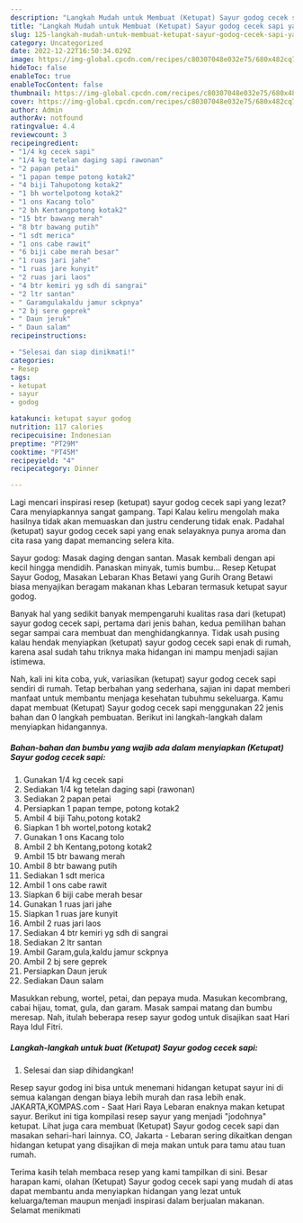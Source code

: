 ```yaml
---
description: "Langkah Mudah untuk Membuat (Ketupat) Sayur godog cecek sapi yang Lezat, Buat Buka Puasa}"
title: "Langkah Mudah untuk Membuat (Ketupat) Sayur godog cecek sapi yang Lezat, Buat Buka Puasa}"
slug: 125-langkah-mudah-untuk-membuat-ketupat-sayur-godog-cecek-sapi-yang-lezat-buat-buka-puasa
category: Uncategorized
date: 2022-12-22T16:50:34.029Z
image: https://img-global.cpcdn.com/recipes/c80307048e032e75/680x482cq70/ketupat-sayur-godog-cecek-sapi-foto-resep-utama.jpg
hideToc: false
enableToc: true
enableTocContent: false
thumbnail: https://img-global.cpcdn.com/recipes/c80307048e032e75/680x482cq70/ketupat-sayur-godog-cecek-sapi-foto-resep-utama.jpg
cover: https://img-global.cpcdn.com/recipes/c80307048e032e75/680x482cq70/ketupat-sayur-godog-cecek-sapi-foto-resep-utama.jpg
author: Admin
authorAv: notfound
ratingvalue: 4.4
reviewcount: 3
recipeingredient:
- "1/4 kg cecek sapi"
- "1/4 kg tetelan daging sapi rawonan"
- "2 papan petai"
- "1 papan tempe potong kotak2"
- "4 biji Tahupotong kotak2"
- "1 bh wortelpotong kotak2"
- "1 ons Kacang tolo"
- "2 bh Kentangpotong kotak2"
- "15 btr bawang merah"
- "8 btr bawang putih"
- "1 sdt merica"
- "1 ons cabe rawit"
- "6 biji cabe merah besar"
- "1 ruas jari jahe"
- "1 ruas jare kunyit"
- "2 ruas jari laos"
- "4 btr kemiri yg sdh di sangrai"
- "2 ltr santan"
- " Garamgulakaldu jamur sckpnya"
- "2 bj sere geprek"
- " Daun jeruk"
- " Daun salam"
recipeinstructions:

- "Selesai dan siap dinikmati!"
categories:
- Resep
tags:
- ketupat
- sayur
- godog

katakunci: ketupat sayur godog 
nutrition: 117 calories
recipecuisine: Indonesian
preptime: "PT29M"
cooktime: "PT45M"
recipeyield: "4"
recipecategory: Dinner

---
```



Lagi mencari inspirasi resep (ketupat) sayur godog cecek sapi yang lezat? Cara menyiapkannya sangat gampang. Tapi Kalau keliru mengolah maka hasilnya tidak akan memuaskan dan justru cenderung tidak enak. Padahal (ketupat) sayur godog cecek sapi yang enak selayaknya punya aroma dan cita rasa yang dapat memancing selera kita.


Sayur godog: Masak daging dengan santan. Masak kembali dengan api kecil hingga mendidih. Panaskan minyak, tumis bumbu… Resep Ketupat Sayur Godog, Masakan Lebaran Khas Betawi yang Gurih Orang Betawi biasa menyajikan beragam makanan khas Lebaran termasuk ketupat sayur godog.

Banyak hal yang sedikit banyak mempengaruhi kualitas rasa dari (ketupat) sayur godog cecek sapi, pertama dari jenis bahan, kedua pemilihan bahan segar sampai cara membuat dan menghidangkannya. Tidak usah pusing kalau hendak menyiapkan (ketupat) sayur godog cecek sapi enak di rumah, karena asal sudah tahu triknya maka hidangan ini mampu menjadi sajian istimewa.


Nah, kali ini kita coba, yuk, variasikan (ketupat) sayur godog cecek sapi sendiri di rumah. Tetap berbahan yang sederhana, sajian ini dapat memberi manfaat untuk membantu menjaga kesehatan tubuhmu sekeluarga. Kamu dapat membuat (Ketupat) Sayur godog cecek sapi menggunakan 22 jenis bahan dan 0 langkah pembuatan. Berikut ini langkah-langkah dalam menyiapkan hidangannya.

<!--inarticleads1-->

##### Bahan-bahan dan bumbu yang wajib ada dalam menyiapkan (Ketupat) Sayur godog cecek sapi:

1. Gunakan 1/4 kg cecek sapi
1. Sediakan 1/4 kg tetelan daging sapi (rawonan)
1. Sediakan 2 papan petai
1. Persiapkan 1 papan tempe, potong kotak2
1. Ambil 4 biji Tahu,potong kotak2
1. Siapkan 1 bh wortel,potong kotak2
1. Gunakan 1 ons Kacang tolo
1. Ambil 2 bh Kentang,potong kotak2
1. Ambil 15 btr bawang merah
1. Ambil 8 btr bawang putih
1. Sediakan 1 sdt merica
1. Ambil 1 ons cabe rawit
1. Siapkan 6 biji cabe merah besar
1. Gunakan 1 ruas jari jahe
1. Siapkan 1 ruas jare kunyit
1. Ambil 2 ruas jari laos
1. Sediakan 4 btr kemiri yg sdh di sangrai
1. Sediakan 2 ltr santan
1. Ambil  Garam,gula,kaldu jamur sckpnya
1. Ambil 2 bj sere geprek
1. Persiapkan  Daun jeruk
1. Sediakan  Daun salam


Masukkan rebung, wortel, petai, dan pepaya muda. Masukan kecombrang, cabai hijau, tomat, gula, dan garam. Masak sampai matang dan bumbu meresap. Nah, itulah beberapa resep sayur godog untuk disajikan saat Hari Raya Idul Fitri. 

<!--inarticleads2-->

##### Langkah-langkah untuk buat (Ketupat) Sayur godog cecek sapi:


1. Selesai dan siap dihidangkan!

Resep sayur godog ini bisa untuk menemani hidangan ketupat sayur ini di semua kalangan dengan biaya lebih murah dan rasa lebih enak. JAKARTA,KOMPAS.com - Saat Hari Raya Lebaran enaknya makan ketupat sayur. Berikut ini tiga kompilasi resep sayur yang menjadi &#34;jodohnya&#34; ketupat. Lihat juga cara membuat (Ketupat) Sayur godog cecek sapi dan masakan sehari-hari lainnya. CO, Jakarta - Lebaran sering dikaitkan dengan hidangan ketupat yang disajikan di meja makan untuk para tamu atau tuan rumah. 

Terima kasih telah membaca resep yang kami tampilkan di sini. Besar harapan kami, olahan (Ketupat) Sayur godog cecek sapi yang mudah di atas dapat membantu anda menyiapkan hidangan yang lezat untuk keluarga/teman maupun menjadi inspirasi dalam berjualan makanan. Selamat menikmati

